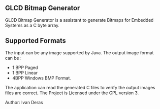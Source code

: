 ## GLCD Bitmap Generator ##

GLCD Bitmap Generator is a assistant to generate Bitmaps for Embedded Systems as a C byte array.  

## Supported Formats ##
The input can be any image supported by Java. The output image format can be :
 * 1 BPP Paged
 * 1 BPP Linear
 * 4BPP Windows BMP Format.

The application can read the generated C files to verify the output images files are correct.
The Project is Licensed under the GPL version 3.

Author: Ivan Deras

